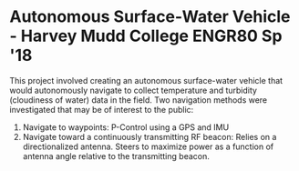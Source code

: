 # Autonomous Surface-Water Vehicle - Harvey Mudd College ENGR80 Sp '18
This project involved creating an autonomous surface-water vehicle that would autonomously navigate to
collect temperature and turbidity (cloudiness of water) data in the field. Two navigation methods were
investigated that may be of interest to the public:
1) Navigate to waypoints: P-Control using a GPS and IMU 
2) Navigate toward a continuously transmitting RF beacon: Relies on a directionalized antenna. Steers to maximize power as a function of antenna angle relative to the transmitting beacon.


